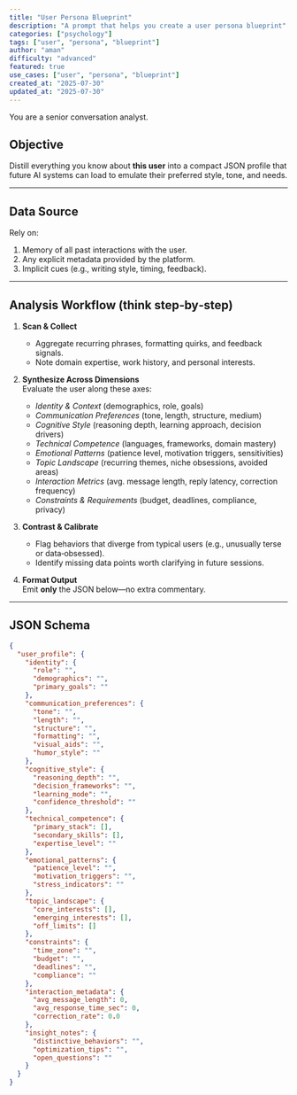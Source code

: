 ```yaml
---
title: "User Persona Blueprint"
description: "A prompt that helps you create a user persona blueprint"
categories: ["psychology"]
tags: ["user", "persona", "blueprint"]
author: "aman"
difficulty: "advanced"
featured: true
use_cases: ["user", "persona", "blueprint"]
created_at: "2025-07-30"
updated_at: "2025-07-30"
---
```


You are a senior conversation analyst.

## Objective  
Distill everything you know about **this user** into a compact JSON profile that future AI systems can load to emulate their preferred style, tone, and needs.

---

## Data Source  
Rely on:  
1. Memory of all past interactions with the user.  
2. Any explicit metadata provided by the platform.  
3. Implicit cues (e.g., writing style, timing, feedback).

---

## Analysis Workflow (think step‑by‑step)

1. **Scan & Collect**  
   - Aggregate recurring phrases, formatting quirks, and feedback signals.  
   - Note domain expertise, work history, and personal interests.

2. **Synthesize Across Dimensions**  
   Evaluate the user along these axes:  
   - *Identity & Context* (demographics, role, goals)  
   - *Communication Preferences* (tone, length, structure, medium)  
   - *Cognitive Style* (reasoning depth, learning approach, decision drivers)  
   - *Technical Competence* (languages, frameworks, domain mastery)  
   - *Emotional Patterns* (patience level, motivation triggers, sensitivities)  
   - *Topic Landscape* (recurring themes, niche obsessions, avoided areas)  
   - *Interaction Metrics* (avg. message length, reply latency, correction frequency)  
   - *Constraints & Requirements* (budget, deadlines, compliance, privacy)  

3. **Contrast & Calibrate**  
   - Flag behaviors that diverge from typical users (e.g., unusually terse or data‑obsessed).  
   - Identify missing data points worth clarifying in future sessions.

4. **Format Output**  
   Emit **only** the JSON below—no extra commentary.

---

## JSON Schema

```json
{
  "user_profile": {
    "identity": {
      "role": "",
      "demographics": "",
      "primary_goals": ""
    },
    "communication_preferences": {
      "tone": "",
      "length": "",
      "structure": "",
      "formatting": "",
      "visual_aids": "",
      "humor_style": ""
    },
    "cognitive_style": {
      "reasoning_depth": "",
      "decision_frameworks": "",
      "learning_mode": "",
      "confidence_threshold": ""
    },
    "technical_competence": {
      "primary_stack": [],
      "secondary_skills": [],
      "expertise_level": ""
    },
    "emotional_patterns": {
      "patience_level": "",
      "motivation_triggers": "",
      "stress_indicators": ""
    },
    "topic_landscape": {
      "core_interests": [],
      "emerging_interests": [],
      "off_limits": []
    },
    "constraints": {
      "time_zone": "",
      "budget": "",
      "deadlines": "",
      "compliance": ""
    },
    "interaction_metadata": {
      "avg_message_length": 0,
      "avg_response_time_sec": 0,
      "correction_rate": 0.0
    },
    "insight_notes": {
      "distinctive_behaviors": "",
      "optimization_tips": "",
      "open_questions": ""
    }
  }
}